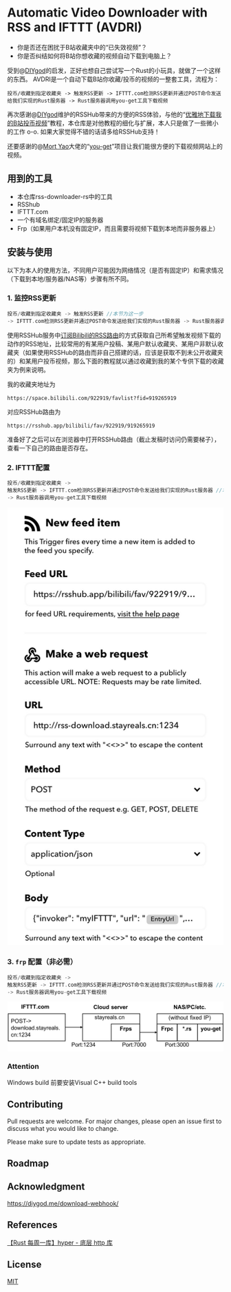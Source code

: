 # **A**utomatic **V**ideo **D**ownloader with **R**SS and **I**FTTT (AVDRI)

- 你是否还在困扰于B站收藏夹中的“已失效视频”？
- 你是否纠结如何将B站你想收藏的视频自动下载到电脑上？

受到@[DIYgod](https://github.com/DIYgod)的启发，正好也想自己尝试写一个Rust的小玩具，就做了一个这样的东西。
AVDRI是一个自动下载B站你收藏/投币的视频的一整套工具，流程为：
```
投币/收藏到指定收藏夹 -> 触发RSS更新 -> IFTTT.com检测RSS更新并通过POST命令发送给我们实现的Rust服务器 -> Rust服务器调用you-get工具下载视频
```

再次感谢@[DIYgod](https://github.com/DIYgod)维护的RSSHub带来的方便的RSS体验，与他的“[优雅地下载我的B站投币视频](https://diygod.me/download-webhook/)”教程，本仓库是对他教程的细化与扩展，本人只是做了一些微小的工作 o-o.
如果大家觉得不错的话请多给RSSHub支持！

还要感谢的@[Mort Yao](https://github.com/soimort)大佬的“[you-get](https://github.com/soimort/you-get)”项目让我们能很方便的下载视频网站上的视频。

## 用到的工具

- 本仓库rss-downloader-rs中的工具
- RSShub
- IFTTT.com
- 一个有域名绑定/固定IP的服务器
- Frp（如果用户本机没有固定IP，而且需要将视频下载到本地而非服务器上）

## 安装与使用

以下为本人的使用方法，不同用户可能因为网络情况（是否有固定IP）和需求情况（下载到本地/服务器/NAS等）步骤有所不同。

### 1. 监控RSS更新
```c
投币/收藏到指定收藏夹 -> 触发RSS更新 //本节为这一步
-> IFTTT.com检测RSS更新并通过POST命令发送给我们实现的Rust服务器 -> Rust服务器调用you-get工具下载视频
```
使用RSSHub服务中[订阅Bilibili的RSS路由](https://docs.rsshub.app/social-media.html#bilibili)的方式获取自己所希望触发视频下载的动作的RSS地址，比较常用的有某用户投稿、某用户默认收藏夹、某用户非默认收藏夹（如果使用RSSHub的路由而非自己搭建的话，应该是获取不到未公开收藏夹的）和某用户投币视频，那么下面的教程就以通过收藏到我的某个专供下载的收藏夹为例来说明。

我的收藏夹地址为
```
https://space.bilibili.com/922919/favlist?fid=919265919
```
对应RSSHub路由为
```
https://rsshub.app/bilibili/fav/922919/919265919
```

准备好了之后可以在浏览器中打开RSSHub路由（截止发稿时访问仍需要梯子），查看一下自己的路由是否存在。

### 2. IFTTT配置
```c
投币/收藏到指定收藏夹 -> 
触发RSS更新 -> IFTTT.com检测RSS更新并通过POST命令发送给我们实现的Rust服务器 //本节为这一步
-> Rust服务器调用you-get工具下载视频
```
![IFTTT Config](./meta/IFTTT.jpg)

### 3. `frp` 配置（非必需）
```c
投币/收藏到指定收藏夹 -> 
触发RSS更新 -> IFTTT.com检测RSS更新并通过POST命令发送给我们实现的Rust服务器 //本节为这一步的辅助
-> Rust服务器调用you-get工具下载视频
```

![Network structure](./meta/Ntwk_structure.png)



### Attention
Windows build 前要安装Visual C++ build tools
## Contributing
Pull requests are welcome. For major changes, please open an issue first to discuss what you would like to change.

Please make sure to update tests as appropriate.

## Roadmap


## Acknowledgment
https://diygod.me/download-webhook/

## References
[【Rust 每周一库】hyper - 底层 http 库](https://www.chainnews.com/articles/617213876836.htm)

## License
[MIT](https://choosealicense.com/licenses/mit/)
